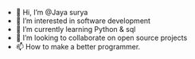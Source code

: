 - 👋 Hi, I’m @Jaya surya
- 👀 I’m interested in software development
- 🌱 I’m currently learning Python & sql
- 💞️ I’m looking to collaborate on open source projects
- 📫 How to make a better programmer.


<!---
Stay hungry stay foolish.`README.md` (this file) appears on your GitHub profile.
You can click the Preview link to take a look at your changes.
--->
